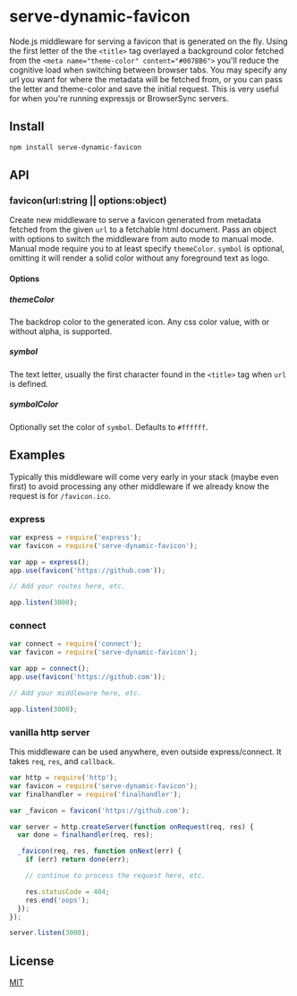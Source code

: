 # serve-dynamic-favicon

Node.js middleware for serving a favicon that is generated on the fly.
Using the first letter of the the `<title>` tag overlayed a background color fetched from the `<meta name="theme-color" content="#007BB6">` you'll reduce the cognitive load when switching between browser tabs.
You may specify any url you want for where the metadata will be fetched from, or you can pass the letter and theme-color and save the initial request.
This is very useful for when you're running expressjs or BrowserSync servers.

## Install

```bash
npm install serve-dynamic-favicon
```

## API

### favicon(url:string || options:object)

Create new middleware to serve a favicon generated from metadata fetched from the given `url` to a fetchable html document.
Pass an object with options to switch the middleware from auto mode to manual mode. Manual mode require you to at least specify `themeColor`. `symbol` is optional, omitting it will render a solid color without any foreground text as logo.

#### Options

##### themeColor

The backdrop color to the generated icon. Any css color value, with or without alpha, is supported.

##### symbol

The text letter, usually the first character found in the `<title>` tag when `url` is defined.

##### symbolColor

Optionally set the color of `symbol`. Defaults to `#ffffff`.

## Examples

Typically this middleware will come very early in your stack (maybe even first)
to avoid processing any other middleware if we already know the request is for
`/favicon.ico`.

### express

```javascript
var express = require('express');
var favicon = require('serve-dynamic-favicon');

var app = express();
app.use(favicon('https://github.com'));

// Add your routes here, etc.

app.listen(3000);
```

### connect

```javascript
var connect = require('connect');
var favicon = require('serve-dynamic-favicon');

var app = connect();
app.use(favicon('https://github.com'));

// Add your middleware here, etc.

app.listen(3000);
```

### vanilla http server

This middleware can be used anywhere, even outside express/connect. It takes
`req`, `res`, and `callback`.

```javascript
var http = require('http');
var favicon = require('serve-dynamic-favicon');
var finalhandler = require('finalhandler');

var _favicon = favicon('https://github.com');

var server = http.createServer(function onRequest(req, res) {
  var done = finalhandler(req, res);

  _favicon(req, res, function onNext(err) {
    if (err) return done(err);

    // continue to process the request here, etc.

    res.statusCode = 404;
    res.end('oops');
  });
});

server.listen(3000);
```

## License

[MIT](LICENSE)
